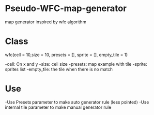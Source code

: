 # Pseudo-WFC-map-generator
map generator inspired by wfc algorithm

# Class
wfc(cell = 10,size = 10, presets = [], sprite = [], empty_tile = 1)

-cell: On x and y
-size: cell size
-presets: map example with tile
-sprite: sprites list
-empty_tile: the tile when there is no match

# Use
-Use Presets parameter to make auto generator rule (less pointed)
-Use internal tile parameter to make manual generator rule
 
